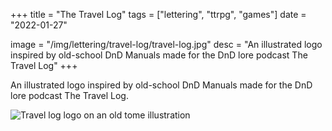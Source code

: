 +++
title = "The Travel Log"
tags = ["lettering", "ttrpg", "games"]
date = "2022-01-27"

image = "/img/lettering/travel-log/travel-log.jpg"
desc = "An illustrated logo inspired by old-school DnD Manuals made for the DnD lore podcast The Travel Log"
+++

An illustrated logo inspired by old-school DnD Manuals made for the DnD lore podcast The Travel Log.

![Travel log logo on an old tome illustration](/img/lettering/travel-log/travel-log.jpg "Travel log logo on an old tome illustration")
